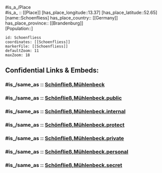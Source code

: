 ﻿---
confidential: public
isDeleted: false
location:
- 52.65
- 13.37
mapmarker: city
mapzoom:
- 7
- 12
SpocWebEntityId: 34142
tags:
- geo/City
type: City
---

#is_a_/Place  
#is_a_ :: [[Place]] 
[has_place_longitude::13.37] 
[has_place_latitude::52.65] 
[name::Schoenfliess] 
has_place_country:: [[Germany]]  
has_place_province:: [[Brandenburg]]  
[Population::] 



```leaflet
id: Schoenfliess
coordinates: [[Schoenfliess]] 
markerFile: [[Schoenfliess]] 
defaultZoom: 11 
maxZoom: 18
```


## Confidential Links & Embeds: 

### #is_/same_as :: [Schönfließ,Mühlenbeck](/_Standards/Earth/Continent/Europe/Europe~Central/Germany/Germany~East/Brandenburg/counties~Brandenburg/Oberhavel/cities~Oberhavel/Mühlenbecker_Land/Schönfließ,Mühlenbeck.md) 

### #is_/same_as :: [Schönfließ,Mühlenbeck.public](/_public/Earth/Continent/Europe/Europe~Central/Germany/Germany~East/Brandenburg/counties~Brandenburg/Oberhavel/cities~Oberhavel/Mühlenbecker_Land/Schönfließ,Mühlenbeck.public.md) 

### #is_/same_as :: [Schönfließ,Mühlenbeck.internal](/_internal/Earth/Continent/Europe/Europe~Central/Germany/Germany~East/Brandenburg/counties~Brandenburg/Oberhavel/cities~Oberhavel/Mühlenbecker_Land/Schönfließ,Mühlenbeck.internal.md) 

### #is_/same_as :: [Schönfließ,Mühlenbeck.protect](/_protect/Earth/Continent/Europe/Europe~Central/Germany/Germany~East/Brandenburg/counties~Brandenburg/Oberhavel/cities~Oberhavel/Mühlenbecker_Land/Schönfließ,Mühlenbeck.protect.md) 

### #is_/same_as :: [Schönfließ,Mühlenbeck.private](/_private/Earth/Continent/Europe/Europe~Central/Germany/Germany~East/Brandenburg/counties~Brandenburg/Oberhavel/cities~Oberhavel/Mühlenbecker_Land/Schönfließ,Mühlenbeck.private.md) 

### #is_/same_as :: [Schönfließ,Mühlenbeck.personal](/_personal/Earth/Continent/Europe/Europe~Central/Germany/Germany~East/Brandenburg/counties~Brandenburg/Oberhavel/cities~Oberhavel/Mühlenbecker_Land/Schönfließ,Mühlenbeck.personal.md) 

### #is_/same_as :: [Schönfließ,Mühlenbeck.secret](/_secret/Earth/Continent/Europe/Europe~Central/Germany/Germany~East/Brandenburg/counties~Brandenburg/Oberhavel/cities~Oberhavel/Mühlenbecker_Land/Schönfließ,Mühlenbeck.secret.md)

